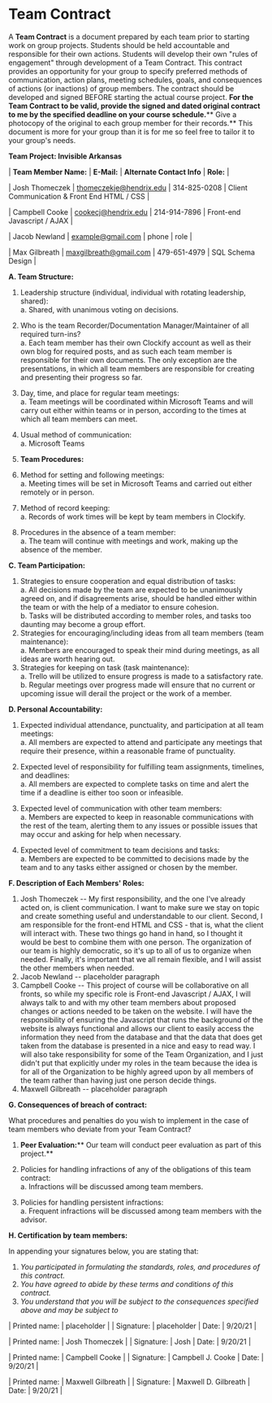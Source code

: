 # Team Contract

A **Team Contract** is a document prepared by each team prior to starting work on group projects. Students should be held accountable and responsible for their own actions. Students will develop their own &quot;rules of engagement&quot; through development of a Team Contract. This contract provides an opportunity for your group to specify preferred methods of communication, action plans, meeting schedules, goals, and consequences of actions (or inactions) of group members. The contract should be developed and signed BEFORE starting the actual course project. **For the Team Contract to be valid, provide the signed and dated original contract to me by the specified deadline on your course schedule.**** Give a photocopy of the original to each group member for their records.** This document is more for your group than it is for me so feel free to tailor it to your group&#39;s needs.

**Team Project: Invisible Arkansas**

| **Team Member Name:** | **E-Mail:** | **Alternate Contact Info** | **Role:** |

| Josh Thomeczek | [thomeczekje@hendrix.edu](mailto:thomeczekje@hendrix.edu) | 314-825-0208 | Client Communication & Front End HTML / CSS |

| Campbell Cooke | [cookecj@hendrix.edu](mailto:cookecj@hendrix.edu) | 214-914-7896 | Front-end Javascript / AJAX |

| Jacob Newland | [example@gmail.com](mailto:example@gmail.com) | phone | role |

| Max Gilbreath | [maxgilbreath@gmail.com](mailto:maxgilbreath@gmail.com) | 479-651-4979 | SQL Schema Design |

**A. Team Structure:**

1. Leadership structure (individual, individual with rotating leadership, shared):<br>
  a. Shared, with unanimous voting on decisions.
2. Who is the team Recorder/Documentation Manager/Maintainer of all required turn-ins?<br>
  a. Each team member has their own Clockify account as well as their own blog for required posts, and as such each team member is responsible for their own documents. The only exception are the presentations, in which all team members are responsible for creating and presenting their progress so far.
3. Day, time, and place for regular team meetings:<br>
  a. Team meetings will be coordinated within Microsoft Teams and will carry out either within teams or in person, according to the times at which all team members can meet.
4. Usual method of communication:<br>
  a. Microsoft Teams

1. **Team Procedures:**

1. Method for setting and following meetings:<br>
  a. Meeting times will be set in Microsoft Teams and carried out either remotely or in person.
2. Method of record keeping:<br>
  a. Records of work times will be kept by team members in Clockify.
3. Procedures in the absence of a team member:<br>
  a. The team will continue with meetings and work, making up the absence of the member.

**C. Team Participation:**

1. Strategies to ensure cooperation and equal distribution of tasks:<br>
  a. All decisions made by the team are expected to be unanimously agreed on, and if disagreements arise, should be handled either within the team or with the help of a mediator to ensure cohesion.<br>
  b. Tasks will be distributed according to member roles, and tasks too daunting may become a group effort.
2. Strategies for encouraging/including ideas from all team members (team maintenance):<br>
  a. Members are encouraged to speak their mind during meetings, as all ideas are worth hearing out.
3. Strategies for keeping on task (task maintenance):<br>
  a. Trello will be utilized to ensure progress is made to a satisfactory rate.<br>
  b. Regular meetings over progress made will ensure that no current or upcoming issue will derail the project or the work of a member.

**D. Personal Accountability:**

1. Expected individual attendance, punctuality, and participation at all team meetings:<br>
  a. All members are expected to attend and participate any meetings that require their presence, within a reasonable frame of punctuality.

2. Expected level of responsibility for fulfilling team assignments, timelines, and deadlines:<br>
  a. All members are expected to complete tasks on time and alert the time if a deadline is either too soon or infeasible.

3. Expected level of communication with other team members:<br>
  a. Members are expected to keep in reasonable communications with the rest of the team, alerting them to any issues or possible issues that may occur and asking for help when necessary.

4. Expected level of commitment to team decisions and tasks:<br>
  a. Members are expected to be committed to decisions made by the team and to any tasks either assigned or chosen by the member.

**F. Description of Each Members' Roles:**
  1. Josh Thomeczek -- My first responsibility, and the one I've already acted on, is client communication. I want to make sure we stay on topic and create something useful and understandable to our client. Second, I am responsible for the front-end HTML and CSS - that is, what the client will interact with. These two things go hand in hand, so I thought it would be best to combine them with one person. The organization of our team is highly democratic, so it's up to all of us to organize when needed. Finally, it's important that we all remain flexible, and I will assist the other members when needed.
  3. Jacob Newland -- placeholder paragraph
  4. Campbell Cooke -- This project of course will be collaborative on all fronts, so while my specific role is Front-end Javascript / AJAX, I will always talk to and with my other team members about proposed changes or actions needed to be taken on the website. I will have the responsibility of ensuring the Javascript that runs the background of the website
  is always functional and allows our client to easily access the information they need from the database and that the data that does get taken from the database is presented in a
  nice and easy to read way. I will also take responsibility for some of the Team Organization, and I just didn't put that explicitly under my roles in the team because the idea is
  for all of the Organization to be highly agreed upon by all members of the team rather than having just one person decide things.
  5. Maxwell Gilbreath -- placeholder paragraph

**G. Consequences of breach of contract:**

What procedures and penalties do you wish to implement in the case of team members who deviate from your Team Contract?

  1. **Peer Evaluation:**** Our team will conduct peer evaluation as part of this project.**

1. Policies for handling infractions of any of the obligations of this team contract:<br>
  a. Infractions will be discussed among team members.
2. Policies for handling persistent infractions:<br>
  a. Frequent infractions will be discussed among team members with the advisor.

**H. Certification by team members:**

In appending your signatures below, you are stating that:
1. _You participated in formulating the standards, roles, and procedures of this contract._
2. _You have agreed to abide by these terms and conditions of this contract._
3. _You understand that you will be subject to the consequences specified above and may be subject to_

| Printed name: | placeholder |
| Signature: | placeholder | Date: | 9/20/21 |

| Printed name: | Josh Thomeczek |
| Signature: | Josh | Date: | 9/20/21 |

| Printed name: | Campbell Cooke |
| Signature: | Campbell J. Cooke | Date: | 9/20/21 |

| Printed name: | Maxwell Gilbreath |
| Signature: | Maxwell D. Gilbreath | Date: | 9/20/21 |
